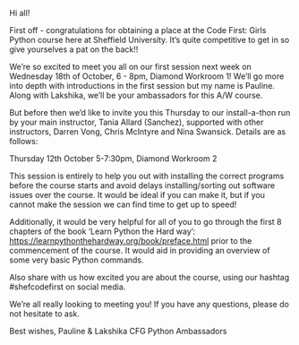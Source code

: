 Hi all!

First off - congratulations for obtaining a place at the Code First: Girls Python course here at Sheffield University. It’s quite competitive to get in so give yourselves a pat on the back!!

We’re so excited to meet you all on our first session next week on Wednesday 18th of October, 6 - 8pm, Diamond Workroom 1! We’ll go more into depth with introductions in the first session but my name is Pauline. Along with Lakshika, we’ll be your ambassadors for this A/W course.

But before then we’d like to invite you this Thursday to our install-a-thon run by your main instructor, Tania Allard (Sanchez), supported with other instructors, Darren Vong, Chris McIntyre and Nina Swansick. Details are as follows:

Thursday 12th October
5-7:30pm, Diamond Workroom 2

This session is entirely to help you out with installing the correct programs before the course starts and avoid delays installing/sorting out software issues over the course. It would be ideal if you can make it, but if you cannot make the session we can find time to get up to speed!

Additionally, it would be very helpful for all of you to go through the first 8 chapters of the book ‘Learn Python the Hard way’: https://learnpythonthehardway.org/book/preface.html
prior to the commencement of the course. It would aid in providing an overview of some very basic Python commands.

Also share with us how excited you are about the course, using our hashtag #shefcodefirst on social media.

We’re all really looking to meeting you! If you have any questions, please do not hesitate to ask.

Best wishes,
Pauline & Lakshika
CFG Python Ambassadors
